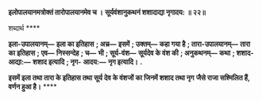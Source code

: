 **इलोपालयानमत्रोक्तं तारोपालयानमेव च ।** **सूर्यवंशानुकथनं शशादाद्या नृगादय: ॥ २२॥** 

शब्दार्थ **** 

**इला-उपालयानम्—** **इला का इतिहास** **; अच्र—** **इसमें** **; उक्तम्—** **कहा गया है** **; तारा-उपालयानम्—** **तारा का इतिहास** **; एव—** **निस्सन्देह** **; च—** **भी** **; सूर्य-वंश—** **सूर्यदेव के वंश की** **; अनुकथनम्—** **कथा** **; शशाद-आद्या:—** **शशाद इत्यादि** **; नृग-** **आदय:—** **नृग इत्यादि।** **.** 

**इसमें इला तथा तारा के इतिहास तथा सूर्य देव के वंशजों का जिनमें शशाद तथा नृग** **जैसे राजा सश्मिलित हैं, वर्णन हुआ है।** **** 